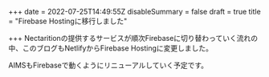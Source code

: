 +++
date = 2022-07-25T14:49:55Z
disableSummary = false
draft = true
title = "Firebase Hostingに移行しました"

+++
Nectaritionの提供するサービスが順次Firebaseに切り替わっていく流れの中、このブログもNetlifyからFirebase Hostingに変更しました。

AIMSもFirebaseで動くようにリニューアルしていく予定です。